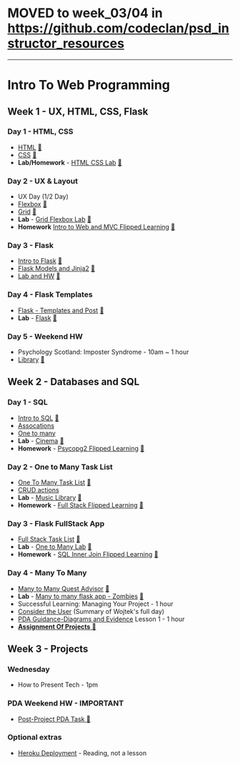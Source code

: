 # MOVED to week_03/04 in https://github.com/codeclan/psd_instructor_resources

---
# Intro To Web Programming

## Week 1 - UX, HTML, CSS, Flask

### Day 1 - HTML, CSS

* [HTML](week_1/day_1/01_html/semantic_html5.md) [:file_folder:](week_1/day_1/01_html)
* [CSS](week_1/day_1/02_css/css.md) [:file_folder:](week_1/day_1/02_css)
* **Lab/Homework** - [HTML CSS Lab](week_1/day_1/03_html_css_lab_hw/html_css_lab.md) [:file_folder:](week_1/day_1/03_html_css_lab_hw)

### Day 2 - UX & Layout

* UX Day (1/2 Day)
* [Flexbox](week_1/day_2/01_css_layout/flexbox/flexbox.md) [:file_folder:](week_1/day_2/01_css_layout/flexbox)
* [Grid](week_1/day_2/01_css_layout/grid/grid.md) [:file_folder:](week_1/day_2/01_css_layout/grid)
* **Lab** - [Grid Flexbox Lab](week_1/day_2/02_grid_flexbox_lab/css_grid_flexbox_lab.md) [:file_folder:](week_1/day_2/02_grid_flexbox_lab/)
* **Homework** [Intro to Web and MVC Flipped Learning](week_1/day_2/03_hw_flipped_intro_to_mvc_web/03_hw_intro_to_web_mvc.md) [:file_folder:](week_1/day_2/03_hw_flipped_intro_to_mvc_web)

### Day 3 - Flask

* [Intro to Flask](week_1/day_3/01_intro_to_flask/01_intro_to_flask.md) [:file_folder:](week_1/day_3/01_intro_to_flask)
* [Flask Models and Jinja2](week_1/day_3/02_flask_models_djinja/02_flask_models_djinja.md) [:file_folder:](week_1/day_3/02_flask_models_djinja)
* [Lab and HW](week_1/day_3/03_flask_lab_hw/flask_models_lab_hw.md) [:file_folder:](week_1/day_3/03_flask_lab_hw)

### Day 4 - Flask Templates

* [Flask - Templates and Post](week_1/day_4/01_flask_templates/01_flask_templates.md) [:file_folder:](week_1/day_4/01_flask_templates)
* **Lab** - [Flask](week_1/day_4/02_flask_template_lab/flask_templates_lab.md) [:file_folder:](week_1/day_4/02_flask_template_lab)

### Day 5 - Weekend HW

* Psychology Scotland: Imposter Syndrome - 10am ~ 1 hour
* [Library](week_1/day_5/weekend_homework/brief.md) [:file_folder:](week_1/day_5/weekend_homework)

## Week 2 - Databases and SQL

### Day 1 - SQL

* [Intro to SQL](week_2/day_1/01_intro_to_sql/01_databases_and_sql_intro.md) [:file_folder:](week_2/day_1/01_intro_to_sql)
* [Assocations](week_2/day_1/01_intro_to_sql/02_associations_intro.md)
* [One to many](week_2/day_1/01_intro_to_sql/03_one_to_many.md)
* **Lab** - [Cinema](week_2/day_1/02_cinema_crud_sql_lab/lab.md) [:file_folder:](week_2/day_1/02_cinema_crud_sql_lab)
* **Homework** - [Psycopg2 Flipped Learning](week_2/day_1/03_psycopg2_flipped_hw/flipped_lesson.md) [:file_folder:](week_2/day_1/03_psycopg2_flipped_hw)

### Day 2 - One to Many Task List
* [One To Many Task List](week_2/day_2/01_one_to_many_task_list/one_to_many.md) [:file_folder:](week_2/day_2/01_one_to_many_task_list)
* [CRUD actions](week_2/day_2/01_crud_actions)
* **Lab** - [Music Library](week_2/day_2/02_music_library_lab/music_lab.md) [:file_folder:](week_2/day_2/02_music_library_lab)
* **Homework** - [Full Stack Flipped Learning](week_2/day_2/03_hw_fullstack_intro_flipped/full_stack_part_1.md) [:file_folder:](week_2/day_2/03_hw_fullstack_intro_flipped)

### Day 3 - Flask FullStack App


* [Full Stack Task List](week_2/day_3/01_full_stack_task_list/full_stack_part_2.md) [:file_folder:](week_2/day_3/01_full_stack_task_list)
* **Lab** - [One to Many Lab](week_2/day_3/02_one_to_many_lab/one_to_many_lab.md) [:file_folder:](week_2/day_3/02_one_to_many_lab)
* **Homework** - [SQL Inner Join Flipped Learning](week_2/day_3/03_inner_joins_flipped_hw/many_to_many.md) [:file_folder:](week_2/day_3/03_inner_joins_flipped_hw/)

### Day 4 - Many To Many 

* [Many to Many Quest Advisor](week_2/day_4/01_many_to_many_quest_advisor/many_to_many.md) [:file_folder:](week_2/day_4/01_many_to_many_quest_advisor)
* **Lab** - [Many to many flask app - Zombies](week_2/day_4/02_lab_many_to_many_zombies/many_to_many_zombies.md) [:file_folder:](week_2/day_4/02_lab_many_to_many_zombies)
* Successful Learning: Managing Your Project - 1 hour
* [Consider the User](week_2/day_4/consider_the_user.md) (Summary of Wojtek's full day)
* [PDA Guidance-Diagrams and Evidence](https://docs.google.com/presentation/d/1PoL3BnYFmo7wn5m1BD09V4orIt-SiP694ZdzyTibI38/edit) Lesson 1 - 1 hour
* [**Assignment Of Projects** :file_folder:](projects)

## Week 3 - Projects

### Wednesday
* How to Present Tech - 1pm

### PDA Weekend HW - IMPORTANT

* [Post-Project PDA Task :file_folder:](after_projects/PDA_Static_and_Dynamic_Task_A)

### Optional extras

* [Heroku Deployment](after_projects/project1_heroku_setup.md) - Reading, not a lesson
